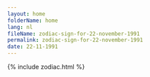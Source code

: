 ```yaml
---
layout: home
folderName: home
lang: nl
fileName: zodiac-sign-for-22-november-1991
permalink: zodiac-sign-for-22-november-1991
date: 22-11-1991
---
```

{% include zodiac.html %}
